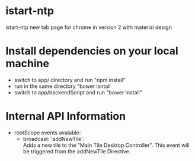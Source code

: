 # istart-ntp
istart-ntp new tab page for chrome in version 2 with material design



# Install dependencies on your local machine

* switch to app/ directory and run "npm install"
* run in the same directory "bower isntall
* switch to app/backendScript and run "bower install"



# Internal API Information

* rootScope events avaiable:     
    * broadcast: 'addNewTile':     
      Adds a new tile to the "Main Tile Desktop Controller". This event will be triggered from
      the addNewTile Directive.
        

